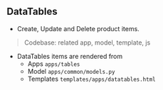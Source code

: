## DataTables

- Create, Update and Delete product items.

> Codebase: related app, model, template, js 

- DataTables items are rendered from
    - Apps `apps/tables`
    - Model `apps/common/models.py`
    - Templates `templates/apps/datatables.html`
